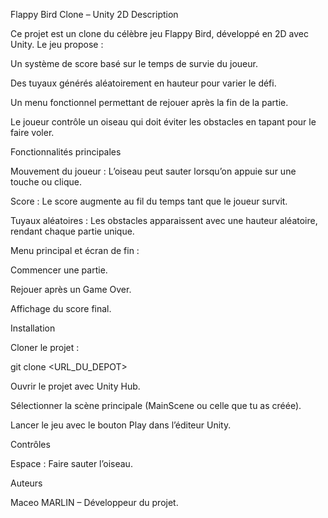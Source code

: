 Flappy Bird Clone – Unity 2D
Description

Ce projet est un clone du célèbre jeu Flappy Bird, développé en 2D avec Unity.
Le jeu propose :

Un système de score basé sur le temps de survie du joueur.

Des tuyaux générés aléatoirement en hauteur pour varier le défi.

Un menu fonctionnel permettant de rejouer après la fin de la partie.

Le joueur contrôle un oiseau qui doit éviter les obstacles en tapant pour le faire voler.

Fonctionnalités principales

Mouvement du joueur : L’oiseau peut sauter lorsqu’on appuie sur une touche ou clique.

Score : Le score augmente au fil du temps tant que le joueur survit.

Tuyaux aléatoires : Les obstacles apparaissent avec une hauteur aléatoire, rendant chaque partie unique.

Menu principal et écran de fin :

Commencer une partie.

Rejouer après un Game Over.

Affichage du score final.

Installation

Cloner le projet :

git clone <URL_DU_DEPOT>


Ouvrir le projet avec Unity Hub.

Sélectionner la scène principale (MainScene ou celle que tu as créée).

Lancer le jeu avec le bouton Play dans l’éditeur Unity.

Contrôles

Espace : Faire sauter l’oiseau.

Auteurs

Maceo MARLIN – Développeur du projet.
